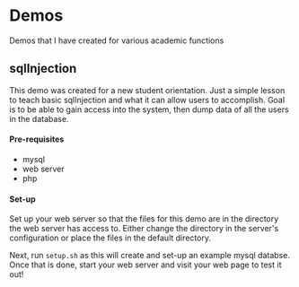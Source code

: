 # Demos
Demos that I have created for various academic functions

## sqlInjection

This demo was created for a new student orientation. Just
a simple lesson to teach basic sqlInjection and what it
can allow users to accomplish. Goal is to be able to gain
access into the system, then dump data of all the users in
the database.

#### Pre-requisites

* mysql
* web server
* php

#### Set-up

Set up your web server so that the files for this demo are in 
the directory the web server has access to. Either change the
directory in the server's configuration or place the files in
the default directory.

Next, run `setup.sh` as this will create and set-up an example
mysql databse. Once that is done, start your web server and 
visit your web page to test it out!
